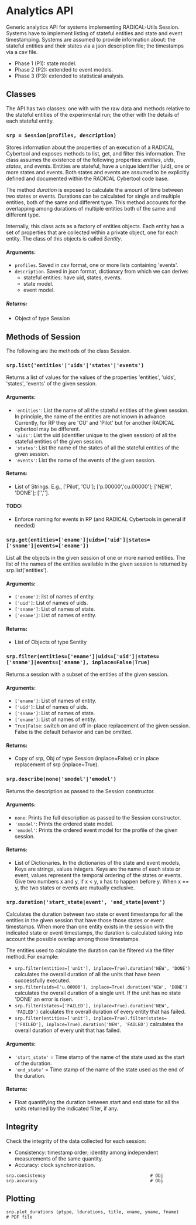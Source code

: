 # Analytics API

Generic analytics API for systems implementing RADICAL-Utils Session.  Systems
have to implement listing of stateful entities and state and event
timestamping. Systems are assumed to provide information about: the stateful
entities and their states via a json description file; the timestamps via a
csv file.

* Phase 1 (P1): state model.
* Phase 2 (P2): extended to event models.
* Phase 3 (P3): extended to statistical analysis.



## Classes

The API has two classes: one with with the raw data and methods relative to the stateful entities of the experimental run; the other with the details of each stateful entity.


### `srp = Session(profiles, description)`

Stores information about the properties of an execution of a RADICAL Cybertool
and exposes methods to list, get, and filter this information. The class
assumes the existence of the following properties: _entities_, _uids_,
_states_, and _events_. Entities are stateful, have a unique identifier (uid),
one or more states and events. Both states and events are assumed to be
explicitly defined and documented within the RADICAL Cybertool code base.

The method _duration_ is exposed to calculate the amount of time between two
states or events. Durations can be calculated for single and multiple
entities, both of the same and different type. This method accounts for the
overlapping among durations of multiple entities both of the same and
different type.

Internally, this class acts as a factory of entities objects. Each entity has
a set of properties that are collected within a private object, one for each
entity. The class of this objects is called _Sentity_.

#### Arguments:

* `profiles`. Saved in csv format, one or more lists containing 'events'.
* `description`. Saved in json format, dictionary from which we can
  derive:
  - stateful entities: have uid, states, events.
  - state model.
  - event model.

##### Returns:

* Object of type Session


## Methods of Session

The following are the methods of the class Session.


### `srp.list('entities'|'uids'|'states'|'events')`

Returns a list of values for the values of the properties 'entities', 'uids',
'states', 'events' of the given session.

#### Arguments:

* `'entities'`: List the name of all the stateful entities of the given
  session. In principle, the name of the entities are not known in advance.
  Currently, for RP they are 'CU' and 'Pilot' but for another RADICAL
  cybertool may be different.
* `'uids'`: List the uid (identifier unique to the given session) of all
  the stateful entities of the given session.
* `'states'`: List the name of the states of all the stateful entities of
  the given session.
* `'events'`: List the name of the events of the given session.

#### Returns:

* List of Strings. E.g., ['Pilot', 'CU']; ['p.00000','cu.00000']; ['NEW',
  'DONE']; ['',''].

#### TODO:

* Enforce naming for events in RP (and RADICAL Cybertools in general if
  needed)

### `srp.get(entities=['ename']|uids=['uid']|states=['sname']|events=['ename'])`

List all the objects in the given session of one or more named entities. The
list of the names of the entities available in the given session is returned
by srp.list('entities').

#### Arguments:

* `['ename']`: list of names of entity.
* `['uid']`: List of names of uids.
* `['sname']`: List of names of state.
* `['ename']`: List of names of entity.

#### Returns:

* List of Objects of type Sentity


### `srp.filter(entities=['ename']|uids=['uid']|states=['sname']|events=['ename'], inplace=False|True)`

Returns a session with a subset of the entities of the given session.

#### Arguments:

* `['ename']`: List of names of entity.
* `['uid']`: List of names of uids.
* `['sname']`: List of names of state.
* `['ename']`: List of names of entity.
* `True|False`: switch on and off in-place replacement of the given
  session. False is the default behavior and can be omitted.

#### Returns:

* Copy of srp, Obj of type Session (inplace=False) or in place replacement of
  srp (inplace=True).


### `srp.describe(none|'smodel'|'emodel')`

Returns the description as passed to the Session constructor.

#### Arguments:

* `none`: Prints the full description as passed to the Session
  constructor.
* `'smodel'`: Prints the ordered state model.
* `'emodel'`: Prints the ordered event model for the profile of the given
  session.

#### Returns:

* List of Dictionaries. In the dictionaries of the state and event models,
  Keys are strings, values integers. Keys are the name of each state or event,
  values represent the temporal ordering of the states or events. Give two
  numbers x and y, if x < y, x has to happen before y. When x == y, the two
  states or events are mutually exclusive.


### `srp.duration('start_state|event', 'end_state|event')`

Calculates the duration between two state or event timestamps for all the
entities in the given session that have those those states or event
timestamps. When more than one entity exists in the session with the indicated
state or event timestamps, the duration is calculated taking into account the
possible overlap among those timestamps.

The entities used to calculate the duration can be filtered via the filter
method. For example:

* `srp.filter(entities=['unit'], inplace=True).duration('NEW', 'DONE')`
  calculates the overall duration of all the units that have been successfully
  executed.
* `srp.filter(uids=['u.00000'], inplace=True).duration('NEW', 'DONE')`
  calculates the overall duration of a single unit. If the unit has no state
  'DONE' an error is risen.
* `srp.filter(states=['FAILED'], inplace=True).duration('NEW', 'FAILED')`
  calculates the overall duration of every entity that has failed.
* `srp.filter(entities=['unit'], inplace=True).filter(states=['FAILED'],
  inplace=True).duration('NEW', 'FAILED')` calculates the overall duration
  of every unit that has failed.

#### Arguments:

* `'start_state'` = Time stamp of the name of the state used as the start
  of the duration.
* `'end_state'`   = Time stamp of the name of the state used as the end of
  the duration.

#### Returns:

* Float quantifying the duration between start and end state for all the units
  returned by the indicated filter, if any.



## Integrity

Check the integrity of the data collected for each session:

* Consistency: timestamp order; identity among independent measurements of the
  same quantity.
* Accuracy: clock synchronization.

`
srp.consistency                                        # Obj
srp.accuracy                                           # Obj
`


## Plotting

`
srp.plot_durations (ptype, ldurations,
                    title, xname,
                    yname, fname)                      # PDF file
`

